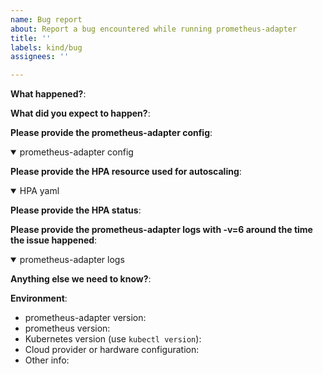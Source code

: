 ```yaml
---
name: Bug report
about: Report a bug encountered while running prometheus-adapter
title: ''
labels: kind/bug
assignees: ''

---
```


<!-- Please use this template while reporting a bug and provide as much info as possible. Not doing so may result in your bug not being addressed in a timely manner. Thanks!

If the matter is security related, please disclose it privately see https://github.com/nholuongut/kube-state-metrics/blob/master/SECURITY.md
-->

**What happened?**:

**What did you expect to happen?**:

**Please provide the prometheus-adapter config**:
<details open>
<summary>prometheus-adapter config</summary>

<!--- INSERT config HERE --->

</details>

**Please provide the HPA resource used for autoscaling**:
<details open>
<summary>HPA yaml</summary>

<!--- INSERT yaml HERE --->

</details>

**Please provide the HPA status**:

**Please provide the prometheus-adapter logs with -v=6 around the time the issue happened**:
<details open>
<summary>prometheus-adapter logs</summary>

<!--- INSERT logs HERE --->

</details>

**Anything else we need to know?**:

**Environment**:
- prometheus-adapter version: 
- prometheus version: 
- Kubernetes version (use `kubectl version`):
- Cloud provider or hardware configuration:
- Other info:
